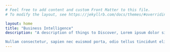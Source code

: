 ```yaml
---
# Feel free to add content and custom Front Matter to this file.
# To modify the layout, see https://jekyllrb.com/docs/themes/#overriding-theme-defaults

layout: home
title: "Business Intelligence"
description: "A description of things to Discover, Lorem ipsum dolor sit amet, consectetur adipiscing elit. Curabitur nec justo fringilla, placerat ex ac, interdum mauris. 

Nullam consectetur, sapien nec euismod porta, odio tellus tincidunt elit, at elementum nunc urna vitae leo. Praesent neque dui, consectetur nec vulputate eget, volutpat at sapien. Phasellus eleifend sodales blandit. Duis non sapien vitae lacus blandit imperdiet sed ut nunc. Sed a nibh neque. Pellentesque habitant morbi tristique senectus et netus et malesuada fames ac turpis egestas."
---
```

